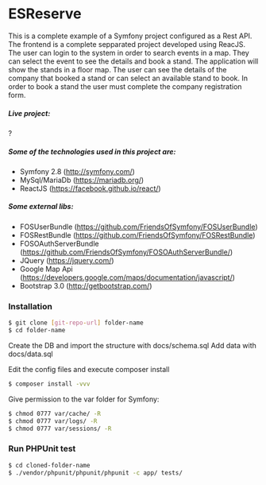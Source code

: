 # ESReserve
This is a complete example of a Symfony project configured as a Rest API.
The frontend is a complete sepparated project developed using ReacJS.
The user can login to the system in order to search events in a map. They can select the event to see the details and book a stand.
The application will show the stands in a floor map. The user can see the details of the company that booked a stand or can select an available stand to book.
In order to book a stand the user must complete the company registration form.


##### Live project:
?

##### Some of the technologies used in this project are:
  - Symfony 2.8 (http://symfony.com/)
  - MySql/MariaDb (https://mariadb.org/)
  - ReactJS (https://facebook.github.io/react/)

##### Some external libs:
  - FOSUserBundle (https://github.com/FriendsOfSymfony/FOSUserBundle)
  - FOSRestBundle (https://github.com/FriendsOfSymfony/FOSRestBundle)
  - FOSOAuthServerBundle (https://github.com/FriendsOfSymfony/FOSOAuthServerBundle/)
  - JQuery (https://jquery.com/)
  - Google Map Api (https://developers.google.com/maps/documentation/javascript/)
  - Bootstrap 3.0 (http://getbootstrap.com/)

### Installation
```sh
$ git clone [git-repo-url] folder-name
$ cd folder-name
```

Create the DB and import the structure with docs/schema.sql
Add data with docs/data.sql


Edit the config files and execute composer install

```sh
$ composer install -vvv
```

Give permission to the var folder for Symfony:
```sh
$ chmod 0777 var/cache/ -R
$ chmod 0777 var/logs/ -R
$ chmod 0777 var/sessions/ -R
```

### Run PHPUnit test
```sh
$ cd cloned-folder-name
$ ./vendor/phpunit/phpunit/phpunit -c app/ tests/
```
